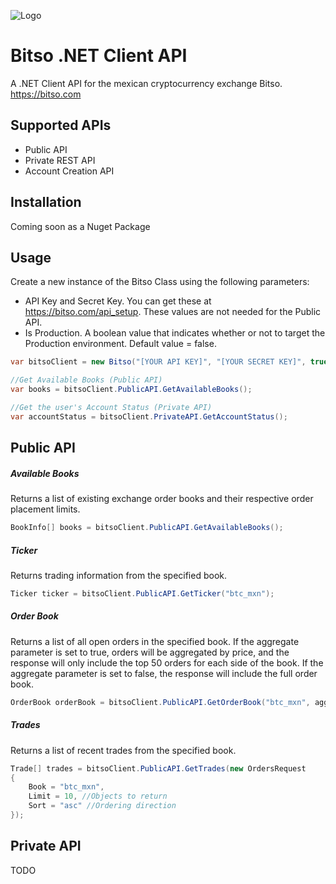 ![Logo](https://raw.githubusercontent.com/raulbojalil/bitso-dotnet/master/logo.png "Logo")

# Bitso .NET Client API

A .NET Client API for the mexican cryptocurrency exchange Bitso. https://bitso.com

## Supported APIs

* Public API
* Private REST API
* Account Creation API

## Installation

Coming soon as a Nuget Package

## Usage

Create a new instance of the Bitso Class using the following parameters:
* API Key and Secret Key. You can get these at https://bitso.com/api_setup. These values are not needed for the Public API.
* Is Production. A boolean value that indicates whether or not to target the Production environment. Default value = false.

```C# 
var bitsoClient = new Bitso("[YOUR API KEY]", "[YOUR SECRET KEY]", true);

//Get Available Books (Public API)
var books = bitsoClient.PublicAPI.GetAvailableBooks();

//Get the user's Account Status (Private API)
var accountStatus = bitsoClient.PrivateAPI.GetAccountStatus();
```

## Public API

##### Available Books

Returns a list of existing exchange order books and their respective order placement limits.

```C# 
BookInfo[] books = bitsoClient.PublicAPI.GetAvailableBooks();
```

##### Ticker

Returns trading information from the specified book.

```C# 
Ticker ticker = bitsoClient.PublicAPI.GetTicker("btc_mxn");
```

##### Order Book

Returns a list of all open orders in the specified book. If the aggregate parameter is set to true, orders will be aggregated by price, and the response will only include the top 50 orders for each side of the book. If the aggregate parameter is set to false, the response will include the full order book.

```C# 
OrderBook orderBook = bitsoClient.PublicAPI.GetOrderBook("btc_mxn", aggregate: true);
```

##### Trades

Returns a list of recent trades from the specified book.

```C# 
Trade[] trades = bitsoClient.PublicAPI.GetTrades(new OrdersRequest
{
	Book = "btc_mxn",
	Limit = 10, //Objects to return
	Sort = "asc" //Ordering direction 
});
```


## Private API

TODO










